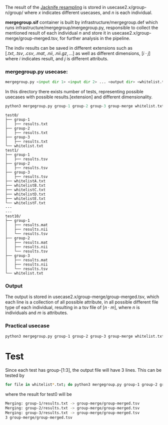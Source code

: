 The result of the [Jacknife resampling](https://en.wikipedia.org/wiki/Jackknife_resampling) is stored in usecase2.x/group-n/group/ where $x$ indicates different usecases, and $n$ is each individual.

**mergegroup.sif** container is built by infrastructure/mergegroup.def which runs infrastructure/mergegroup/mergegroup.py, responsible to collect the mentioned result of each individual $n$ and store it in usecase2.x/group-merge/group-merged.tsv, for further analysis in the pipeline. 

The indiv results can be saved in different extensions such as $[.txt, .tsv, .csv, .mat, .nii, .nii.gz, ...]$ as well as different dimensions, $[i \cdot j]$ where $i$ indicates result, and $j$ is different attributs.

### mergegroup.py usecase:

```python
mergegroup.py <input dir 1> <input dir 2> ... <output dir> <whitelist.txt>
```

In this directory there exists number of tests, representing possible usecases with possible results.[extension] and different dimensionality.

```python
python3 mergegroup.py group-1 group-2 group-3 group-merge whitelist.txt
```
```
test0/
├── group-1 
│   ├── results.txt
├── group-2
│   ├── results.txt
├── group-3
│   ├── results.txt
└── whitelist.txt
test1/
├── group-1 
│   ├── results.tsv
├── group-2
│   ├── results.tsv
├── group-3
│   ├── results.tsv
├── whitelistA.txt
├── whitelistB.txt
├── whitelistC.txt
├── whitelistD.txt
├── whitelistE.txt
└── whitelistF.txt
---
---
test10/
├── group-1 
│   ├── results.mat
│   ├── results.nii
│   └── results.tsv
├── group-2
│   ├── results.mat
│   ├── results.nii
│   └── results.tsv
├── group-3
│   ├── results.mat
│   ├── results.nii
│   └── results.tsv
└── whitelist.txt
```
### Output
The output is stored in usecase2.x/group-merge/group-merged.tsv, which each line is a collection of all possible attribute, in all possible different file type of each individual, resulting in a tsv file of $[n \cdot m]$, where $n$ is individuals and $m$ is attributes. 
### Practical usecase
```bash
python3 mergegroup.py group-1 group-2 group-3 group-merge whitelist.txt
```
# Test
Since each test has group-[1:3], the output file will have 3 lines. This can be tested by 
```bash
for file in whitelist*.txt; do python3 mergegroup.py group-1 group-2 group-3 group-merge "$file"; wc -l group-merge/group-merged.tsv; done
```
where the result for test0 will be 
```bash
Merging: group-1/results.txt -> group-merge/group-merged.tsv
Merging: group-2/results.txt -> group-merge/group-merged.tsv
Merging: group-3/results.txt -> group-merge/group-merged.tsv
3 group-merge/group-merged.tsv
```
